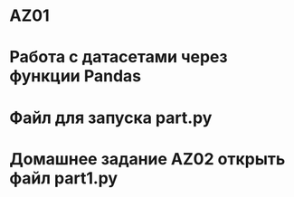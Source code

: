 # AZ01
 # Работа с датасетами через функции Pandas
 # Файл для запуска part.py
 #
 # Домашнее задание AZ02 открыть файл part1.py
